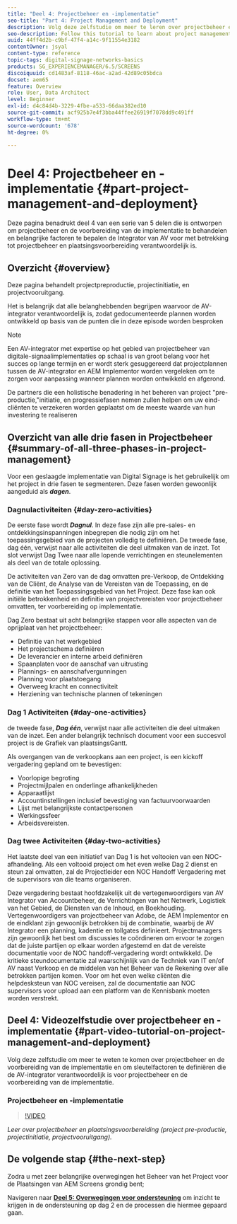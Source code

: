 ```yaml
---
title: "Deel 4: Projectbeheer en -implementatie"
seo-title: "Part 4: Project Management and Deployment"
description: Volg deze zelfstudie om meer te leren over projectbeheer en de voorbereiding van de implementatie (projectvoorbereiding, projectinitiatie, projectvoortgang). Bovendien, krijg om te weten hoe het projectwerkingsgebied en het programma samen met het verzamelen van informatie over verkoper, interne arbeid, en besnoeiingen-bladen worden bepaald.
seo-description: Follow this tutorial to learn about project management and deployment preparation (project pre-production, project initiation, project progression). Additionally, get to know how the project scope and schedule is defined along with gathering information on vendor, internal labor, and cut-sheets.
uuid: 44ff4d2b-c9bf-47f4-a14c-9f11554e3182
contentOwner: jsyal
content-type: reference
topic-tags: digital-signage-networks-basics
products: SG_EXPERIENCEMANAGER/6.5/SCREENS
discoiquuid: cd1483af-8118-46ac-a2ad-42d89c05bdca
docset: aem65
feature: Overview
role: User, Data Architect
level: Beginner
exl-id: d4c84d4b-3229-4fbe-a533-66daa382ed10
source-git-commit: acf925b7e4f3bba44ffee26919f7078dd9c491ff
workflow-type: tm+mt
source-wordcount: '678'
ht-degree: 0%

---
```


# Deel 4: Projectbeheer en -implementatie {#part-project-management-and-deployment}

Deze pagina benadrukt deel 4 van een serie van 5 delen die is ontworpen om projectbeheer en de voorbereiding van de implementatie te behandelen en belangrijke factoren te bepalen de Integrator van AV voor met betrekking tot projectbeheer en plaatsingsvoorbereiding verantwoordelijk is.

## Overzicht {#overview}

Deze pagina behandelt projectpreproductie, projectinitiatie, en projectvooruitgang.

Het is belangrijk dat alle belanghebbenden begrijpen waarvoor de AV-integrator verantwoordelijk is, zodat gedocumenteerde plannen worden ontwikkeld op basis van de punten die in deze episode worden besproken

>[!NOTE]
>
>Een AV-integrator met expertise op het gebied van projectbeheer van digitale-signaalimplementaties op schaal is van groot belang voor het succes op lange termijn en er wordt sterk gesuggereerd dat projectplannen tussen de AV-integrator en AEM Implementor worden vergeleken om te zorgen voor aanpassing wanneer plannen worden ontwikkeld en afgerond.
>
>De partners die een holistische benadering in het beheren van project &quot;pre-productie,&quot;initiatie, en progressiefasen nemen zullen helpen om uw eind-cliënten te verzekeren worden geplaatst om de meeste waarde van hun investering te realiseren

## Overzicht van alle drie fasen in Projectbeheer {#summary-of-all-three-phases-in-project-management}

Voor een geslaagde implementatie van Digital Signage is het gebruikelijk om het project in drie fasen te segmenteren. Deze fasen worden gewoonlijk aangeduid als ***dagen***.

### Dagnulactiviteiten {#day-zero-activities}

De eerste fase wordt ***Dagnul***. In deze fase zijn alle pre-sales- en ontdekkingsinspanningen inbegrepen die nodig zijn om het toepassingsgebied van de projecten volledig te definiëren. De tweede fase, dag één, verwijst naar alle activiteiten die deel uitmaken van de inzet. Tot slot verwijst Dag Twee naar alle lopende verrichtingen en steunelementen als deel van de totale oplossing.

De activiteiten van Zero van de dag omvatten pre-Verkoop, de Ontdekking van de Cliënt, de Analyse van de Vereisten van de Toepassing, en de definitie van het Toepassingsgebied van het Project. Deze fase kan ook initiële betrokkenheid en definitie van projectvereisten voor projectbeheer omvatten, ter voorbereiding op implementatie.

Dag Zero bestaat uit acht belangrijke stappen voor alle aspecten van de oprijplaat van het projectbeheer:

* Definitie van het werkgebied
* Het projectschema definiëren
* De leverancier en interne arbeid definiëren
* Spaanplaten voor de aanschaf van uitrusting
* Plannings- en aanschafvergunningen
* Planning voor plaatstoegang
* Overweeg kracht en connectiviteit
* Herziening van technische plannen of tekeningen

### Dag 1 Activiteiten {#day-one-activities}

de tweede fase, ***Dag één***, verwijst naar alle activiteiten die deel uitmaken van de inzet. Een ander belangrijk technisch document voor een succesvol project is de Grafiek van plaatsingsGantt.

Als overgangen van de verkoopkans aan een project, is een kickoff vergadering gepland om te bevestigen:

* Voorlopige begroting
* Projectmijlpalen en onderlinge afhankelijkheden
* Apparaatlijst
* Accountinstellingen inclusief bevestiging van factuurvoorwaarden
* Lijst met belangrijkste contactpersonen
* Werkingssfeer
* Arbeidsvereisten.

### Dag twee Activiteiten {#day-two-activities}

Het laatste deel van een initiatief van Dag 1 is het voltooien van een NOC-afhandeling. Als een voltooid project om het even welke Dag 2 dienst en steun zal omvatten, zal de Projectleider een NOC Handoff Vergadering met de supervisors van die teams organiseren.

Deze vergadering bestaat hoofdzakelijk uit de vertegenwoordigers van AV Integrator van Accountbeheer, de Verrichtingen van het Netwerk, Logistiek van het Gebied, de Diensten van de Inhoud, en Boekhouding. Vertegenwoordigers van projectbeheer van Adobe, de AEM Implementor en de eindklant zijn gewoonlijk betrokken bij de combinatie, waarbij de AV Integrator een planning, kadentie en tollgates definieert. Projectmanagers zijn gewoonlijk het best om discussies te coördineren om ervoor te zorgen dat de juiste partijen op elkaar worden afgestemd en dat de vereiste documentatie voor de NOC handoff-vergadering wordt ontwikkeld. De kritieke steundocumentatie zal waarschijnlijk van de Techniek van IT en/of AV naast Verkoop en de middelen van het Beheer van de Rekening over alle betrokken partijen komen. Voor om het even welke cliënten die helpdesksteun van NOC vereisen, zal de documentatie aan NOC supervisors voor upload aan een platform van de Kennisbank moeten worden verstrekt.

## Deel 4: Videozelfstudie over projectbeheer en -implementatie {#part-video-tutorial-on-project-management-and-deployment}

Volg deze zelfstudie om meer te weten te komen over projectbeheer en de voorbereiding van de implementatie en om sleutelfactoren te definiëren die de AV-integrator verantwoordelijk is voor projectbeheer en de voorbereiding van de implementatie.

### Projectbeheer en -implementatie

>[!VIDEO](https://video.tv.adobe.com/v/28408)

*Leer over projectbeheer en plaatsingsvoorbereiding (project pre-productie, projectinitiatie, projectvooruitgang).*

## De volgende stap {#the-next-step}

Zodra u met zeer belangrijke overwegingen het Beheer van het Project voor de Plaatsingen van AEM Screens grondig bent;

Navigeren naar **[Deel 5: Overwegingen voor ondersteuning](support-considerations.md)** om inzicht te krijgen in de ondersteuning op dag 2 en de processen die hiermee gepaard gaan.
